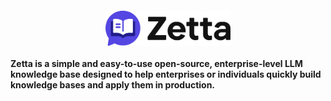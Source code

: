 <img src="/src/assets/zetta-logo.svg" alt="Zetta Logo" style="display: block; margin: auto; width: 200px;margin-top: 20px;" />

#### Zetta is a simple and easy-to-use open-source, enterprise-level LLM knowledge base designed to help enterprises or individuals quickly build knowledge bases and apply them in production.  
